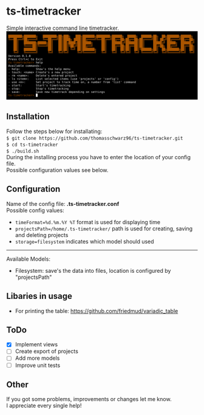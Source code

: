 # ts-timetracker
Simple interactive command line timetracker.  
![TS-Timetracker Screenshot](timetracker.png)  

## Installation
Follow the steps below for installating:  
`$ git clone https://github.com/thomasschwarz96/ts-timetracker.git`  
`$ cd ts-timetracker`  
`$ ./build.sh`  
During the installing process you have to enter the location of your config file.  
Possible configuration values see below.

## Configuration
Name of the config file: **.ts-timetracker.conf**  
Possible config values:  
- `timeFormat=%d.%m.%Y %T` format is used for displaying time
- `projectsPath=/home/.ts-timetracker/` path is used for creating, saving and deleting projects
- `storage=filesystem` indicates which model should used

-- --

Available Models:
- Filesystem: save's the data into files, location is configured by "projectsPath"

## Libaries in usage
- For printing the table: https://github.com/friedmud/variadic_table

## ToDo
- [x] Implement views
- [ ] Create export of projects
- [ ] Add more models
- [ ] Improve unit tests

## Other
If you got some problems, improvements or changes let me know.  
I appreciate every single help!
